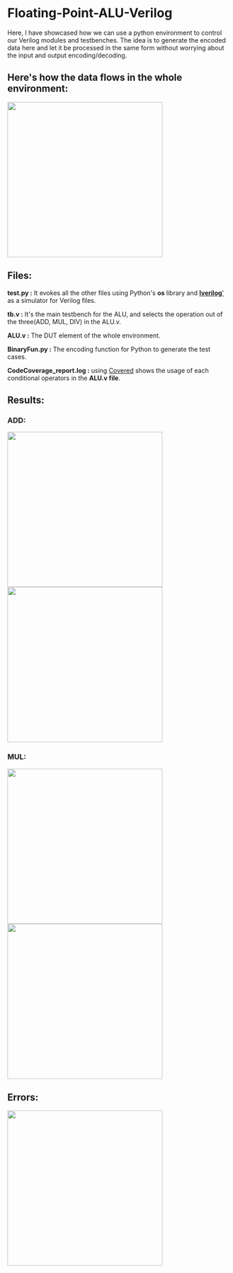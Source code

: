 # Floating-Point-ALU-Verilog
Here, I have showcased how we can use a python environment to control our Verilog modules and testbenches. The idea is to generate the encoded data here and let it be processed in the same form without worrying about the input and output encoding/decoding.
## Here's how the data flows in the whole environment:

<img src="https://github.com/DH-Makwana/Floating-Point-ALU-Verilog/assets/107695582/76f92868-e650-4fb6-81a2-ac17c47c1447" width="350">

## Files:

**test.py :** It evokes all the other files using Python's **os** library and [**Iverilog**'](https://github.com/steveicarus/iverilog) as a simulator for Verilog files.

**tb.v :** It's the main testbench for the ALU, and selects the operation out of the three(ADD, MUL, DIV) in the ALU.v.

**ALU.v :** The DUT element of the whole environment.

**BinaryFun.py :** The encoding function for Python to generate the test cases.

**CodeCoverage_report.log :** using [Covered](https://github.com/chiphackers/covered) shows the usage of each conditional operators in the **ALU.v file**.

## Results:
### ADD:
<img src="https://github.com/DH-Makwana/Floating-Point-ALU-Verilog/assets/107695582/44987b89-f136-4a7d-b925-0db0bfb1ee63" width="350">

<img src="https://github.com/DH-Makwana/Floating-Point-ALU-Verilog/assets/107695582/8e5e1ab3-3b7a-45c1-aeb7-6631b95c5eaf" width="350">

### MUL:
<img src="https://github.com/DH-Makwana/Floating-Point-ALU-Verilog/assets/107695582/094b1e35-55da-4151-9d56-7493bb43eba7" width="350">

<img src="https://github.com/DH-Makwana/Floating-Point-ALU-Verilog/assets/107695582/20cbd64a-7a98-4149-b089-17e6534f0c80" width="350">

## Errors:

<img src="https://github.com/DH-Makwana/Floating-Point-ALU-Verilog/assets/107695582/bf877f34-0a20-4b07-a4f4-8864bd9244c8" width="350">
